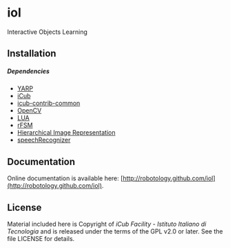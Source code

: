 iol
===

Interactive Objects Learning

## Installation

##### Dependencies
- [YARP](https://github.com/robotology/yarp)
- [iCub](https://github.com/robotology/icub-main)
- [icub-contrib-common](https://github.com/robotology/icub-contrib-common)
- [OpenCV](http://opencv.org/downloads.html)
- [LUA](http://wiki.icub.org/yarpdoc/yarp_swig.html#yarp_swig_lua)
- [rFSM](https://github.com/kmarkus/rFSM)
- [Hierarchical Image Representation](https://github.com/robotology/himrep)
- [speechRecognizer](https://github.com/robotology/speech)

## Documentation

Online documentation is available here: [http://robotology.github.com/iol](http://robotology.github.com/iol).

## License

Material included here is Copyright of _iCub Facility - Istituto Italiano di Tecnologia_ and is released under the terms of the GPL v2.0 or later. See the file LICENSE for details.
